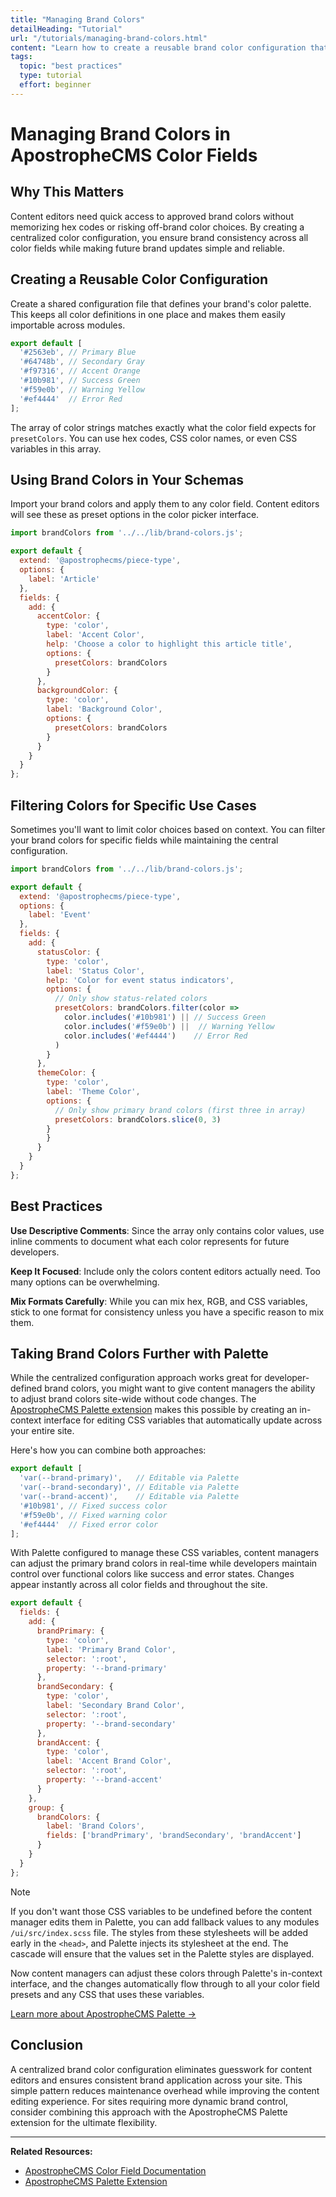 ```yaml
---
title: "Managing Brand Colors"
detailHeading: "Tutorial"
url: "/tutorials/managing-brand-colors.html"
content: "Learn how to create a reusable brand color configuration that ensures content editors always have access to approved colors across all color field instances in your ApostropheCMS project."
tags:
  topic: "best practices"
  type: tutorial
  effort: beginner
---
```

# Managing Brand Colors in ApostropheCMS Color Fields

## Why This Matters

Content editors need quick access to approved brand colors without memorizing hex codes or risking off-brand color choices. By creating a centralized color configuration, you ensure brand consistency across all color fields while making future brand updates simple and reliable.

## Creating a Reusable Color Configuration

Create a shared configuration file that defines your brand's color palette. This keeps all color definitions in one place and makes them easily importable across modules.

<AposCodeBlock>

```javascript
export default [
  '#2563eb', // Primary Blue
  '#64748b', // Secondary Gray
  '#f97316', // Accent Orange
  '#10b981', // Success Green
  '#f59e0b', // Warning Yellow
  '#ef4444'  // Error Red
];
```
  <template v-slot:caption>
    lib/brand-colors.js
  </template>
</AposCodeBlock>

The array of color strings matches exactly what the color field expects for `presetColors`. You can use hex codes, CSS color names, or even CSS variables in this array.

## Using Brand Colors in Your Schemas

Import your brand colors and apply them to any color field. Content editors will see these as preset options in the color picker interface.

<AposCodeBlock>

```javascript
import brandColors from '../../lib/brand-colors.js';

export default {
  extend: '@apostrophecms/piece-type',
  options: {
    label: 'Article'
  },
  fields: {
    add: {
      accentColor: {
        type: 'color',
        label: 'Accent Color',
        help: 'Choose a color to highlight this article title',
        options: {
          presetColors: brandColors
        }
      },
      backgroundColor: {
        type: 'color',
        label: 'Background Color',
        options: {
          presetColors: brandColors
        }
      }
    }
  }
};
```
  <template v-slot:caption>
    modules/article/index.js
  </template>
</AposCodeBlock>

## Filtering Colors for Specific Use Cases

Sometimes you'll want to limit color choices based on context. You can filter your brand colors for specific fields while maintaining the central configuration.

<AposCodeBlock>

```javascript
import brandColors from '../../lib/brand-colors.js';

export default {
  extend: '@apostrophecms/piece-type',
  options: {
    label: 'Event'
  },
  fields: {
    add: {
      statusColor: {
        type: 'color',
        label: 'Status Color',
        help: 'Color for event status indicators',
        options: {
          // Only show status-related colors
          presetColors: brandColors.filter(color =>
            color.includes('#10b981') || // Success Green
            color.includes('#f59e0b') ||  // Warning Yellow
            color.includes('#ef4444')    // Error Red
          )
        }
      },
      themeColor: {
        type: 'color',
        label: 'Theme Color',
        options: {
          // Only show primary brand colors (first three in array)
          presetColors: brandColors.slice(0, 3)
        }
        }
      }
    }
  }
};
```
  <template v-slot:caption>
    modules/event/index.js
  </template>
</AposCodeBlock>

## Best Practices

**Use Descriptive Comments**: Since the array only contains color values, use inline comments to document what each color represents for future developers.

**Keep It Focused**: Include only the colors content editors actually need. Too many options can be overwhelming.

**Mix Formats Carefully**: While you can mix hex, RGB, and CSS variables, stick to one format for consistency unless you have a specific reason to mix them.

## Taking Brand Colors Further with Palette

While the centralized configuration approach works great for developer-defined brand colors, you might want to give content managers the ability to adjust brand colors site-wide without code changes. The [ApostropheCMS Palette extension](https://apostrophecms.com/extensions/palette-extension) makes this possible by creating an in-context interface for editing CSS variables that automatically update across your entire site.

Here's how you can combine both approaches:

<AposCodeBlock>

```javascript
export default [
  'var(--brand-primary)',   // Editable via Palette
  'var(--brand-secondary)', // Editable via Palette
  'var(--brand-accent)',    // Editable via Palette
  '#10b981', // Fixed success color
  '#f59e0b', // Fixed warning color
  '#ef4444'  // Fixed error color
];
```
  <template v-slot:caption>
    lib/brand-colors.js
  </template>
</AposCodeBlock>

With Palette configured to manage these CSS variables, content managers can adjust the primary brand colors in real-time while developers maintain control over functional colors like success and error states. Changes appear instantly across all color fields and throughout the site.

<AposCodeBlock>

```javascript
export default {
  fields: {
    add: {
      brandPrimary: {
        type: 'color',
        label: 'Primary Brand Color',
        selector: ':root',
        property: '--brand-primary'
      },
      brandSecondary: {
        type: 'color',
        label: 'Secondary Brand Color',
        selector: ':root',
        property: '--brand-secondary'
      },
      brandAccent: {
        type: 'color',
        label: 'Accent Brand Color',
        selector: ':root',
        property: '--brand-accent'
      }
    },
    group: {
      brandColors: {
        label: 'Brand Colors',
        fields: ['brandPrimary', 'brandSecondary', 'brandAccent']
      }
    }
  }
};
```
  <template v-slot:caption>
    modules/@apostrophecms-pro/palette/index.js
  </template>
</AposCodeBlock>

> [!NOTE]
> If you don't want those CSS variables to be undefined before the content manager edits them in Palette, you can add fallback values to any modules `/ui/src/index.scss` file. The styles from these stylesheets will be added early in the `<head>`, and Palette injects its stylesheet at the end. The cascade will ensure that the values set in the Palette styles are displayed.

Now content managers can adjust these colors through Palette's in-context interface, and the changes automatically flow through to all your color field presets and any CSS that uses these variables.

[Learn more about ApostropheCMS Palette →](https://apostrophecms.com/extensions/palette-extension)

## Conclusion

A centralized brand color configuration eliminates guesswork for content editors and ensures consistent brand application across your site. This simple pattern reduces maintenance overhead while improving the content editing experience. For sites requiring more dynamic brand control, consider combining this approach with the ApostropheCMS Palette extension for the ultimate flexibility.

---

**Related Resources:**
- [ApostropheCMS Color Field Documentation](/reference/field-types/color.html)
- [ApostropheCMS Palette Extension](https://apostrophecms.com/extensions/palette-extension)